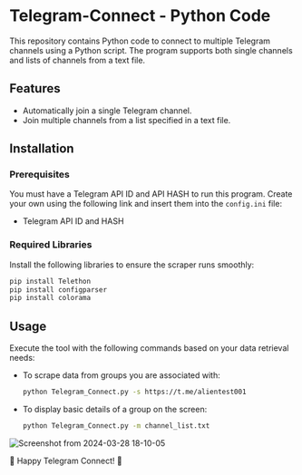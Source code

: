 # Telegram-Connect - Python Code

This repository contains Python code to connect to multiple Telegram channels using a Python script. The program supports both single channels and lists of channels from a text file.

## Features

- Automatically join a single Telegram channel.
- Join multiple channels from a list specified in a text file.

## Installation

### Prerequisites

You must have a Telegram API ID and API HASH to run this program. Create your own using the following link and insert them into the `config.ini` file:
- Telegram API ID and HASH

### Required Libraries

Install the following libraries to ensure the scraper runs smoothly:
```bash
pip install Telethon
pip install configparser
pip install colorama
```
## Usage

Execute the tool with the following commands based on your data retrieval needs:

- To scrape data from groups you are associated with:
   ```bash
   python Telegram_Connect.py -s https://t.me/alientest001
   ```
- To display basic details of a group on the screen:
   ```bash
   python Telegram_Connect.py -m channel_list.txt
   ```
![Screenshot from 2024-03-28 18-10-05](https://github.com/Alien-C00de/Telegram-Connect/assets/138598543/f370ae86-d604-42ea-9b0c-1fa7af07a918)

📨 Happy Telegram Connect! 🚀
